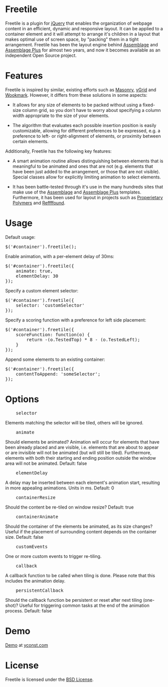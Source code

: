 Freetile
========

Freetile is a plugin for [jQuery](http://jquery.com) that enables the organization of webpage content in an efficient, dynamic and responsive layout. It can be applied to a container element and it will attempt to arrange it's children in a layout that makes optimal use of screen space, by "packing" them in a tight arrangement. Freetile has been the layout engine behind [Assemblage](http://yconst.com/web/assemblage) and [Assemblage Plus](http://yconst.com/web/assemblage-plus) for almost two years, and now it becomes available as an independent Open Source project. 

Features
========

Freetile is inspired by similar, existing efforts such as [Masonry](http://masonry.desandro.com/), [vGrid](https://github.com/xlune/jQuery-vGrid-Plugin) and [Wookmark](http://www.wookmark.com/jquery-plugin). 
However, it differs from these solutions in some aspects:

- It allows for any size of elements to be packed without using a fixed-size column grid, so you don't have to worry about specifying a column width appropriate to the size of your elements.

- The algorithm that evaluates each possible insertion position is easily customizable, allowing for different preferences to be expressed, e.g. a preference to left- or right-alignment of elements, or proximity between certain elements.


Additionally, Freetile has the following key features:

- A smart animation routine allows distinguishing between elements that is meaningful to be animated and ones that are not (e.g. elements that have been just added to the arrangement, or those that are not visible). Special classes allow for explicitly limiting animation to select elements.

- It has been battle-tested through it's use in the many hundreds sites that make use of the [Assemblage](http://yconst.com/web/assemblage) and [Assemblage Plus](http://yconst.com/web/assemblage-plus) templates. Furthermore, it has been used for layout in projects such as [Properietary Polymers](http://pp.yconst.com) and [Reffffound](http://reffffound.yconst.com).


Usage
========


Default usage:

<pre>
$('#container').freetile();
</pre>


Enable animation, with a per-element delay of 30ms:

<pre>
$('#container').freetile({
	animate: true,
	elementDelay: 30
});
</pre>


Specify a custom element selector:

<pre>
$('#container').freetile({
	selector: 'customSelector'
});
</pre>

Specify a scoring function with a preference for left side placement:

<pre>
$('#container').freetile({
	scoreFunction: function(o) {
		return -(o.TestedTop) * 8 - (o.TestedLeft);
	}
});
</pre>

Append some elements to an existing container:

<pre>
$('#container').freetile({
	contentToAppend: 'someSelector';
});
</pre>

Options
====

<pre>
	selector
</pre>
Elements matching the selector will be tiled, others will be ignored.

<pre>
	animate
</pre>
Should elements be animated? Animation will occur for elements that have been already placed and are visible, i.e. elements that are about to appear or are invisible will not be animated (but will still be tiled). Furthermore, elements with both their starting and ending position outside the window area will not be animated. 
Default: false

<pre>
	elementDelay
</pre>
A delay may be inserted between each element's animation start, resulting in more appealing animations. Units in ms.
Default: 0

<pre>
	containerResize
</pre>
Should the content be re-tiled on window resize?
Default: true

<pre>
	containerAnimate
</pre>
Should the container of the elements be animated, as its size changes? Useful if the placement of surrounding content depends on the container size.
Default: false

<pre>
	customEvents
</pre>
One or more custom events to trigger re-tiling.

<pre>
	callback
</pre>
A callback function to be called when tiling is done. Please note that this includes the animation delay.

<pre>
	persistentCallback
</pre>
Should the callback function be persistent or reset after next tiling (one-shot)? Useful for triggering common tasks at the end of the animation process.
Default: false


Demo
====

[Demo](http://yconst.com/web/freetile) at [yconst.com](http://yconst.com)

License
========

Freetile is licensed under the [BSD License](http://www.opensource.org/licenses/bsd-license.php).